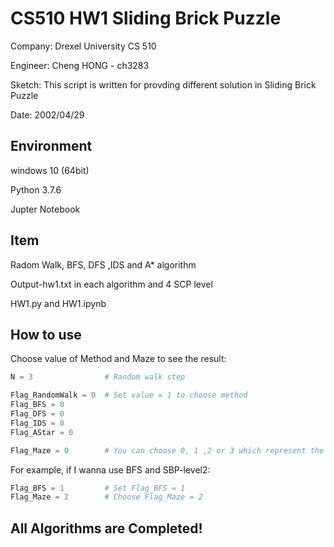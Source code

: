 # CS510 HW1 Sliding Brick Puzzle

 Company: Drexel University CS 510

 Engineer: Cheng HONG - ch3283
 
 Sketch: This script is written for provding different solution in Sliding Brick Puzzle
 
 Date: 2002/04/29


## Environment

 windows 10 (64bit)

 Python 3.7.6

 Jupter Notebook

## Item

Radom Walk, BFS, DFS ,IDS and A* algorithm

Output-hw1.txt in each algorithm and 4 SCP level

HW1.py and HW1.ipynb

## How to use
Choose value of Method and Maze to see the result:

```python
N = 3                # Random walk step

Flag_RandomWalk = 0  # Set value = 1 to choose method
Flag_BFS = 0
Flag_DFS = 0
Flag_IDS = 0
Flag_AStar = 0

Flag_Maze = 0        # You can choose 0, 1 ,2 or 3 which represent the level of SBP
```

For example, if I wanna use BFS and SBP-level2:

```python
Flag_BFS = 1         # Set Flag_BFS = 1
Flag_Maze = 2        # Choose Flag_Maze = 2
```

## All Algorithms are Completed!
